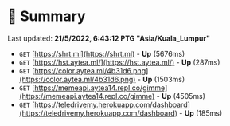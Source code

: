 # 📖 Summary
Last updated: **21/5/2022, 6:43:12 PTG "Asia/Kuala_Lumpur"**

- `GET` [https://shrt.ml](https://shrt.ml) - **Up** (5676ms)
- `GET` [https://hst.aytea.ml/](https://hst.aytea.ml/) - **Up** (287ms)
- `GET` [https://color.aytea.ml/4b31d6.png](https://color.aytea.ml/4b31d6.png) - **Up** (1503ms)
- `GET` [https://memeapi.aytea14.repl.co/gimme](https://memeapi.aytea14.repl.co/gimme) - **Up** (4505ms)
- `GET` [https://teledrivemy.herokuapp.com/dashboard](https://teledrivemy.herokuapp.com/dashboard) - **Up** (185ms)
